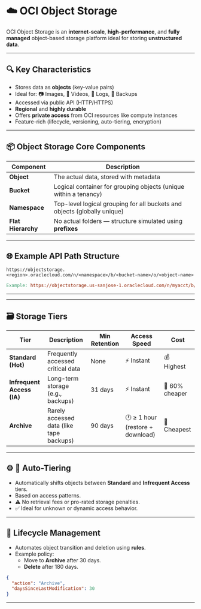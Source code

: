 # ☁️ OCI Object Storage

OCI Object Storage is an **internet-scale**, **high-performance**, and **fully managed** object-based storage platform ideal for storing **unstructured data**.

---

## 🔍 Key Characteristics

- Stores data as **objects** (key-value pairs)
- Ideal for: 📷 Images, 🎥 Videos, 📄 Logs, 📁 Backups
- Accessed via public API (HTTP/HTTPS)
- **Regional** and **highly durable**
- Offers **private access** from OCI resources like compute instances
- Feature-rich (lifecycle, versioning, auto-tiering, encryption)

---

## 📦 Object Storage Core Components

| Component     | Description                                                                 |
|---------------|-----------------------------------------------------------------------------|
| **Object**     | The actual data, stored with metadata                                       |
| **Bucket**     | Logical container for grouping objects (unique within a tenancy)           |
| **Namespace**  | Top-level logical grouping for all buckets and objects (globally unique)   |
| **Flat Hierarchy** | No actual folders — structure simulated using **prefixes**             |

---

## 🌐 Example API Path Structure

`https://objectstorage.<region>.oraclecloud.com/n/<namespace>/b/<bucket-name>/o/<object-name>`

```makefile
Example: https://objectstorage.us-sanjose-1.oraclecloud.com/n/myacct/b/development/o/log.zip
```

---


---

## 🗃️ Storage Tiers

| Tier                     | Description                                | Min Retention | Access Speed                        | Cost           |
|--------------------------|--------------------------------------------|----------------|-------------------------------------|----------------|
| **Standard (Hot)**       | Frequently accessed critical data          | None           | ⚡ Instant                          | 💰 Highest     |
| **Infrequent Access (IA)** | Long-term storage (e.g., backups)       | 31 days        | ⚡ Instant                          | 💸 60% cheaper |
| **Archive**              | Rarely accessed data (like tape backups)   | 90 days        | 🕐 ≥ 1 hour (restore + download)    | 💸 Cheapest    |

---

## ⚙️ 🔁 Auto-Tiering

- Automatically shifts objects between **Standard** and **Infrequent Access** tiers.
- Based on access patterns.
- ⚠️ No retrieval fees or pro-rated storage penalties.
- ✅ Ideal for unknown or dynamic access behavior.

---

## 🔄 Lifecycle Management

- Automates object transition and deletion using **rules**.
- Example policy:
  - Move to **Archive** after 30 days.
  - **Delete** after 180 days.

```json
{
  "action": "Archive",
  "daysSinceLastModification": 30
}
```

---

